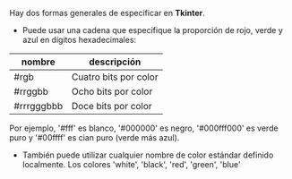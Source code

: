 Hay dos formas generales de especificar en **Tkinter**. 

- Puede usar una cadena que especifique la proporción de rojo, verde y azul en dígitos hexadecimales: 

|nombre|descripción|
|------|-----------|
|#rgb |Cuatro bits por color|
|#rrggbb|Ocho bits por color|
|#rrrgggbbb|Doce bits por color|

Por ejemplo, '#fff' es blanco, '#000000' es negro, '#000fff000' es verde puro y '#00ffff' es cian puro (verde más azul). 

- También puede utilizar cualquier nombre de color estándar definido localmente. Los colores 'white', 'black', 'red', 'green', 'blue'
